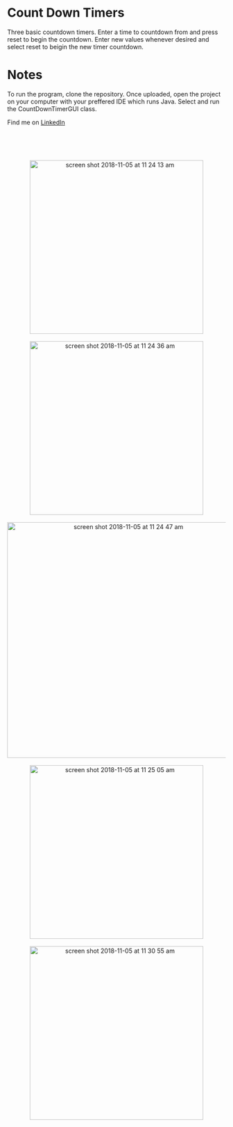 # Count Down Timers
Three basic countdown timers.  Enter a time to countdown from and press reset to begin the countdown.  Enter new values whenever desired and select reset to beigin the new timer countdown. 

# Notes
To run the program, clone the repository.  Once uploaded, open the project on your computer with your preffered IDE which runs Java.  Select and run the CountDownTimerGUI class.  

Find me on [LinkedIn](www.linkedin.com/in/corey-moura)


<br/>
<br/>
<br/>

<p align="center">


<img width="400" height=”550” alt="screen shot 2018-11-05 at 11 24 13 am" src="https://user-images.githubusercontent.com/37875517/48011384-92d36a80-e0ed-11e8-9e1e-952c8369ef1f.png">

<br/>
<br/>

<img width="400" height=”550” alt="screen shot 2018-11-05 at 11 24 36 am" src="https://user-images.githubusercontent.com/37875517/48011391-9535c480-e0ed-11e8-84d6-b6970050096c.png">

<br/>
<br/>

<img width="543" alt="screen shot 2018-11-05 at 11 24 47 am" src="https://user-images.githubusercontent.com/37875517/48011802-a3d0ab80-e0ee-11e8-8359-7a9766b697d2.png">

<br/>
<br/>

<img width="400" height=”550” alt="screen shot 2018-11-05 at 11 25 05 am" src="https://user-images.githubusercontent.com/37875517/48011403-99fa7880-e0ed-11e8-8502-ad8ade76a9f9.png">

<br/>
<br/>

<img width="400" height=”550” alt="screen shot 2018-11-05 at 11 30 55 am" src="https://user-images.githubusercontent.com/37875517/48011677-4b011300-e0ee-11e8-9f0f-e9ef94b4d8be.png">


</p>



